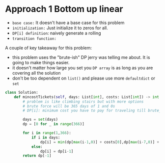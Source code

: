 # Approach 1 Bottom up linear

- `base case:` It doesn't have a base case for this problem
- `initialization:` Just initialize it to zeros for all.
- `DP[i] definition`: naively generate a rolling
- `transition function:` 




A couple of key takeaway for this problem:
- this problem uses the "brute-ish" DP jerry was telling me about. It is going to make things easier.
- it doesn't matter how large you set you `DP array` is as long as you are covering all the solution
- don't be too dependent on `list()` and please use more `defaultdict` or `set`




```python
class Solution:
    def mincostTickets(self, days: List[int], costs: List[int]) -> int:
        # problem is like climbing stairs but with more options
        # brute force will be 365 days of 1 and 0s
        # DP[i]: minimum cost you have to pay for traveling till brute_days[i]

        days = set(days)
        dp = [0 for _ in range(366)]

        for i in range(1,366):
            if i in days:
                dp[i] = min(dp[max(i-1,0)] + costs[0],dp[max(i-7,0)] + costs[1],dp[max(i-30,0)] + costs[2],)
            else:
                dp[i] = dp[i-1]
        return dp[-1]
```